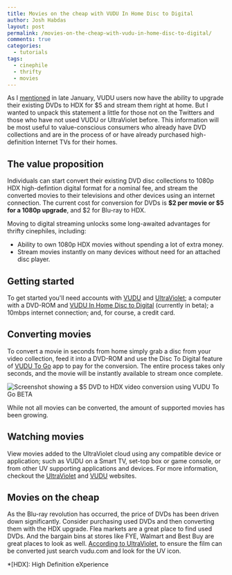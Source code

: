 ```yaml
---
title: Movies on the cheap with VUDU In Home Disc to Digital
author: Josh Habdas
layout: post
permalink: /movies-on-the-cheap-with-vudu-in-home-disc-to-digital/
comments: true
categories:
  - tutorials
tags:
  - cinephile
  - thrifty
  - movies
---
```

As I [mentioned][1] in late January, VUDU users now have the ability to upgrade their existing DVDs to HDX for $5 and stream them right at home. But I wanted to unpack this statement a little for those not on the Twitters and those who have not used VUDU or UltraViolet before. This information will be most useful to value-conscious consumers who already have DVD collections and are in the process of or have already purchased high-definition Internet TVs for their homes.

<!--more-->

## The value proposition

Individuals can start convert their existing DVD disc collections to 1080p HDX high-defintion digital format for a nominal fee, and stream the converted movies to their televisions and other devices using an internet connection. The current cost for conversion for DVDs is **$2 per movie or $5 for a 1080p upgrade**, and $2 for Blu-ray to HDX.

Moving to digital streaming unlocks some long-awaited advantages for thrifty cinephiles, including:

*   Ability to own 1080p HDX movies without spending a lot of extra money.
*   Stream movies instantly on many devices without need for an attached disc player.

## Getting started

To get started you'll need accounts with [VUDU][2] and [UltraViolet][3]; a computer with a DVD-ROM and [VUDU In Home Disc to Digital][4] (currently in beta); a 10mbps internet connection; and, for course, a credit card.

## Converting movies

To convert a movie in seconds from home simply grab a disc from your video collection, feed it into a DVD-ROM and use the Disc To Digital feature of [VUDU To Go][4] app to pay for the conversion. The entire process takes only seconds, and the movie will be instantly available to stream once complete.

![Screenshot showing a $5 DVD to HDX video conversion using VUDU To Go BETA](//s3.amazonaws.com/images.habdas.org/vudu2go-darko.png)

While not all movies can be converted, the amount of supported movies has been growing.

## Watching movies

View movies added to the UltraViolet cloud using any compatible device or application; such as VUDU on a Smart TV, set-top box or game console, or from other UV supporting applications and devices. For more information, checkout the [UltraViolet][3] and [VUDU][2] websites.

## Movies on the cheap

As the Blu-ray revolution has occurred, the price of DVDs has been driven down significantly. Consider purchasing used DVDs and then converting them with the HDX upgrade. Flea markets are a great place to find used DVDs. And the bargain bins at stores like FYE, Walmart and Best Buy are great places to look as well. <a href="https://twitter.com/UVVU/status/311992215327100928">According to UltraViolet</a>, to ensure the film can be converted just search vudu.com and look for the UV icon.

 [1]: https://twitter.com/jhabdas/status/297194375539224576
 [2]: http://www.vudu.com
 [3]: http://www.uvvu.com
 [4]: http://www.vudu.com/in_home_disc_to_digital.html

 *[HDX]: High Definition eXperience
